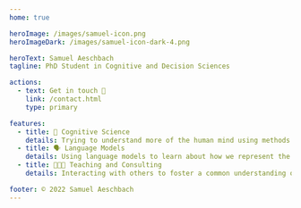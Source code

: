 ```yaml
---
home: true

heroImage: /images/samuel-icon.png
heroImageDark: /images/samuel-icon-dark-4.png

heroText: Samuel Aeschbach
tagline: PhD Student in Cognitive and Decision Sciences

actions:
  - text: Get in touch 🚀
    link: /contact.html
    type: primary

features:
  - title: 🧠 Cognitive Science
    details: Trying to understand more of the human mind using methods and perspectives of cognitive science. 
  - title: 🗣 Language Models
    details: Using language models to learn about how we represent the world in memory.
  - title: 👨🏾‍🏫 Teaching and Consulting
    details: Interacting with others to foster a common understanding of goals and tools.

footer: © 2022 Samuel Aeschbach 
---
```




